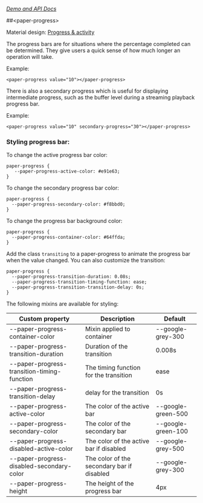 
<!---

This README is automatically generated from the comments in these files:
paper-progress.html

Edit those files, and our readme bot will duplicate them over here!
Edit this file, and the bot will squash your changes :)

-->

_[Demo and API Docs](https://elements.polymer-project.org/elements/paper-progress)_


##&lt;paper-progress&gt;


Material design: [Progress & activity](https://www.google.com/design/spec/components/progress-activity.html)

The progress bars are for situations where the percentage completed can be
determined. They give users a quick sense of how much longer an operation
will take.

Example:

    <paper-progress value="10"></paper-progress>

There is also a secondary progress which is useful for displaying intermediate
progress, such as the buffer level during a streaming playback progress bar.

Example:

    <paper-progress value="10" secondary-progress="30"></paper-progress>

### Styling progress bar:

To change the active progress bar color:

    paper-progress {
       --paper-progress-active-color: #e91e63;
    }

To change the secondary progress bar color:

    paper-progress {
      --paper-progress-secondary-color: #f8bbd0;
    }

To change the progress bar background color:

    paper-progress {
      --paper-progress-container-color: #64ffda;
    }

Add the class `transiting` to a paper-progress to animate the progress bar when
the value changed. You can also customize the transition:

    paper-progress {
      --paper-progress-transition-duration: 0.08s;
      --paper-progress-transition-timing-function: ease;
      --paper-progress-transition-transition-delay: 0s;
    }

The following mixins are available for styling:

Custom property                             | Description                                 | Default
--------------------------------------------|---------------------------------------------|----------
--paper-progress-container-color            | Mixin applied to container                  | --google-grey-300
--paper-progress-transition-duration        | Duration of the transition                  | 0.008s
--paper-progress-transition-timing-function | The timing function for the transition      | ease
--paper-progress-transition-delay           | delay for the transition                    | 0s
--paper-progress-active-color               | The color of the active bar                 | --google-green-500
--paper-progress-secondary-color            | The color of the secondary bar              | --google-green-100
--paper-progress-disabled-active-color      | The color of the active bar if disabled     | --google-grey-500
--paper-progress-disabled-secondary-color   | The color of the secondary bar if disabled  | --google-grey-300
--paper-progress-height                     | The height of the progress bar              | 4px


